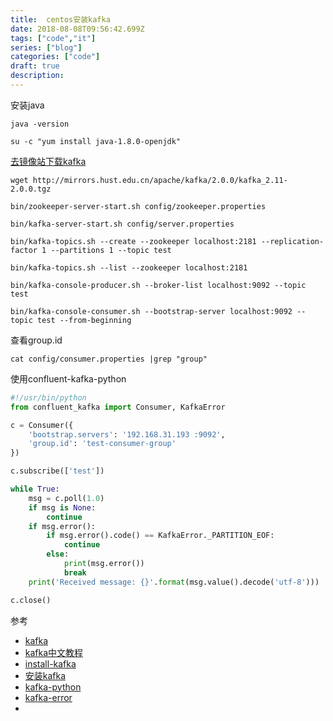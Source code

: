 ```yaml
---
title:  centos安装kafka
date: 2018-08-08T09:56:42.699Z
tags: ["code","it"]
series: ["blog"]
categories: ["code"]
draft: true
description:
---
```


安装java
```shell
java -version

su -c "yum install java-1.8.0-openjdk"
```

[去镜像站下载kafka](https://www.apache.org/dyn/closer.cgi?path=/kafka/2.0.0/kafka_2.11-2.0.0.tgz)

```shell
wget http://mirrors.hust.edu.cn/apache/kafka/2.0.0/kafka_2.11-2.0.0.tgz

bin/zookeeper-server-start.sh config/zookeeper.properties

bin/kafka-server-start.sh config/server.properties

bin/kafka-topics.sh --create --zookeeper localhost:2181 --replication-factor 1 --partitions 1 --topic test

bin/kafka-topics.sh --list --zookeeper localhost:2181

bin/kafka-console-producer.sh --broker-list localhost:9092 --topic test

bin/kafka-console-consumer.sh --bootstrap-server localhost:9092 --topic test --from-beginning

```

查看group.id

```shell
cat config/consumer.properties |grep "group"
```


使用confluent-kafka-python
```python
#!/usr/bin/python
from confluent_kafka import Consumer, KafkaError

c = Consumer({
    'bootstrap.servers': '192.168.31.193 :9092',
    'group.id': 'test-consumer-group'
})

c.subscribe(['test'])

while True:
    msg = c.poll(1.0)
    if msg is None:
        continue
    if msg.error():
        if msg.error().code() == KafkaError._PARTITION_EOF:
            continue
        else:
            print(msg.error())
            break
    print('Received message: {}'.format(msg.value().decode('utf-8')))

c.close()


```


参考
- [kafka](https://kafka.apache.org/quickstart)
- [kafka中文教程](http://orchome.com/kafka/index)
- [install-kafka](https://www.mtyun.com/library/how-to-install-kafka-on-centos7)
- [安装kafka](https://segmentfault.com/a/1190000012730949)
- [kafka-python](https://github.com/confluentinc/confluent-kafka-python)
- [kafka-error](https://stackoverflow.com/questions/28184194/kafka-consumer-error-xxxx-nodename-nor-servname-provided-or-not-known)
- 